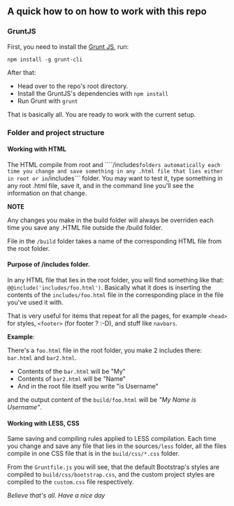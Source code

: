 ## A quick how to on how to work with this repo

### GruntJS

First, you need to install the <a href="http://gruntjs.com">Grunt JS</a>, run:

```
npm install -g grunt-cli

```

After that:

* Head over to the repo's root directory.
* Install the GruntJS's dependencies with ```npm install```
* Run Grunt with ```grunt```

That is basically all. You are ready to work with the current setup.

### Folder and project structure


#### Working with HTML

The HTML compile from root and ````/includes``` folders automatically each time you change and save something in any .html file that lies either in root or in ```/includes``` folder. You may want to test it, type something in any root .html file, save it, and in the command line you'll see the information on that change.

**NOTE**

Any changes you make in the build folder will always be overriden each time you save any .HTML file outside the /build folder.

File in the ```/build``` folder takes a name of the corresponding HTML file from the root folder.



#### Purpose of /includes folder.

In any HTML file that lies in the root folder, you will find something like that: ```@@include('includes/foo.html')```. Basically what it does is inserting the contents of the ```includes/foo.html``` file in the corresponding place in the file you've used it with.

That is very useful for items that repeat for all the pages, for example ```<head>``` for styles, ```<footer>``` (for footer ? :-D), and stuff like ```navbars```.

**Example**:

There's a ```foo.html``` file in the root folder, you make 2 includes there: ```bar.html``` and ```bar2.html```. 

* Contents of the ```bar.html``` will be "My"
* Contents of ```bar2.html``` will be "Name"
* And in the root file itself you write "is Username"

and the output content of the ```build/foo.html``` will be *"My Name is Username"*.




#### Working with LESS, CSS

Same saving and compiling rules applied to LESS compilation. Each time you change and save any file that lies in the sources```/less``` folder, all the files compile in one CSS file that is in the ```build/css/*.css``` folder.

From the ```Gruntfile.js``` you will see, that the default Bootstrap's styles are compiled to ```build/css/bootstrap.css```, and the custom project styles are compiled to the ```custom.css``` file respectively.

*Believe that's all. Have a nice day*


